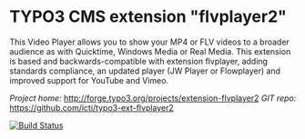 # TYPO3 CMS extension "flvplayer2"

This Video Player allows you to show your MP4 or FLV videos to a broader audience as with Quicktime, Windows Media or Real Media. This extension is based and backwards-compatible with extension flvplayer, adding standards compliance, an updated player (JW Player or Flowplayer) and improved support for YouTube and Vimeo.

*Project home:* http://forge.typo3.org/projects/extension-flvplayer2
*GIT repo:* https://github.com/icti/typo3-ext-flvplayer2

[![Build Status](https://travis-ci.org/icti/typo3-ext-flvplayer2.png?branch=1.4)](https://travis-ci.org/icti/typo3-ext-flvplayer2)
